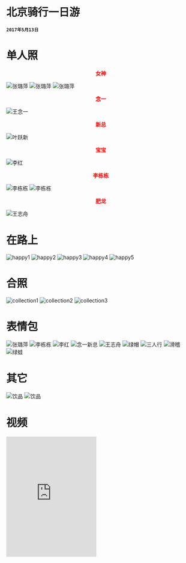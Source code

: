 # 北京骑行一日游

**`2017年5月13日`**


# 单人照

<p align='center'><b><font color="red">女神</font></b></p>

![张璐萍](images/single_zhang_1.jpg)
![张璐萍](images/single_zhang_2.jpg)
![张璐萍](images/single_zhang_3.jpg)


<p align='center'><b><font color="red">念一</font></b></p>


![王念一](images/child_wang_1.jpg)


<p align='center'><b><font color="red">新总</font></b></p>

![叶跃新](images/single_ye_1.jpg)


<p align='center'><b><font color="red">宝宝</font></b></p>

![李红](images/single_li_1.jpg)

<p align='center'><b><font color="red">李栋栋</font></b></p>

![李栋栋](images/single_dli_1.jpg)
![李栋栋](images/single_dli_2.jpg)



<p align='center'><b><font color="red">肥龙</font></b></p>

![王志舟](images/single_wang_1.jpg)


# 在路上

![happy1](images/happy_ride_1.jpg)
![happy2](images/happy_ride_2.jpg)
![happy3](images/happy_ride_3.jpg)
![happy4](images/happy_ride_4.png)
![happy5](images/happy_ride_5.png)


# 合照

![collection1](images/collection_1.jpg)
![collection2](images/collection_2.jpg)
![collection3](images/collection_3.png)

# 表情包

![张璐萍](images/face1.jpg)
![李栋栋](images/face2.jpg)
![李红](images/face3.jpg)
![念一新总](images/face4.jpg)
![王志舟](images/face5.jpg)
![绿帽](images/face6.png)
![三人行](images/face7.png)
![滑稽](images/face8.png)
![绿蛙](images/face9.png)

# 其它

![饮品](images/watermelon.png)
![饮品](images/four_drink.jpg)

# 视频
 
 <iframe height=320 width=240 src='http://player.youku.com/embed/XMjc3NTMzMDg1Mg==' frameborder=0 'allowfullscreen'></iframe>
